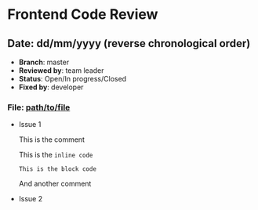 Frontend Code Review
====================

## Date: dd/mm/yyyy (reverse chronological order)
  - **Branch**: master
  - **Reviewed by**: team leader
  - **Status**: Open/In progress/Closed
  - **Fixed by**: developer

### File: [path/to/file](path/to/file)
  - Issue 1
    
    This is the comment

    This is the `inline code`
  
    ```
    This is the block code
    ```
    
    And another comment 

  - Issue 2


